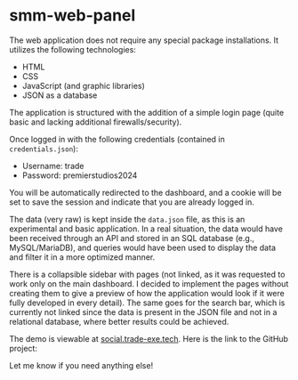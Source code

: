 # smm-web-panel

The web application does not require any special package installations. It utilizes the following technologies:
- HTML
- CSS
- JavaScript (and graphic libraries)
- JSON as a database

The application is structured with the addition of a simple login page (quite basic and lacking additional firewalls/security).

Once logged in with the following credentials (contained in `credentials.json`):
- Username: trade
- Password: premierstudios2024

You will be automatically redirected to the dashboard, and a cookie will be set to save the session and indicate that you are already logged in.

The data (very raw) is kept inside the `data.json` file, as this is an experimental and basic application. In a real situation, the data would have been received through an API and stored in an SQL database (e.g., MySQL/MariaDB), and queries would have been used to display the data and filter it in a more optimized manner.

There is a collapsible sidebar with pages (not linked, as it was requested to work only on the main dashboard. I decided to implement the pages without creating them to give a preview of how the application would look if it were fully developed in every detail). The same goes for the search bar, which is currently not linked since the data is present in the JSON file and not in a relational database, where better results could be achieved.

The demo is viewable at [social.trade-exe.tech](http://social.trade-exe.tech). Here is the link to the GitHub project: 

Let me know if you need anything else!
